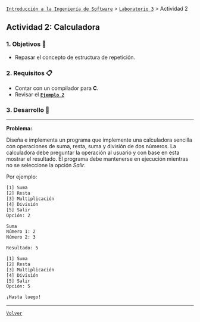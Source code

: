 [`Introducción a la Ingeniería de Software`](../../README.md) > [`Laboratorio 3`](../README.md) > Actividad 2

## Actividad 2: Calculadora

### 1. Objetivos :dart:

- Repasar el concepto de estructura de repetición.

### 2. Requisitos :clipboard:

- Contar con un compilador para __C__.
- Revisar el **[`Ejemplo 2`](../ejemplo02/README.md)**

### 3. Desarrollo :rocket:

---

**Problema:**

Diseña e implementa un programa que implemente una calculadora sencilla con operaciones de suma, resta, suma y división de dos números. La calculadora debe preguntar la operación al usuario y con base en esta mostrar el resultado. El programa debe mantenerse en ejecución mientras no se seleccione la opción *Salir*.

Por ejemplo:

```bash
[1] Suma
[2] Resta
[3] Multiplicación
[4] División 
[5] Salir
Opción: 2

Suma
Número 1: 2
Número 2: 3

Resultado: 5

[1] Suma
[2] Resta
[3] Multiplicación
[4] División 
[5] Salir
Opción: 5

¡Hasta luego!
```

---

[`Volver`](../README.md)
